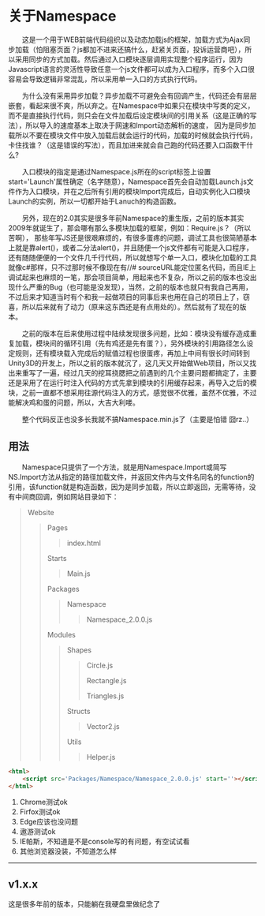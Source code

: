 # 关于Namespace

&emsp;&emsp;这是一个用于WEB前端代码组织以及动态加载js的框架，加载方式为Ajax同步加载（怕阻塞页面？js都加不进来还搞什么，赶紧关页面，投诉运营商吧），所以采用同步的方式加载。然后通过入口模块逐层调用实现整个程序运行，因为Javascript语言的灵活性导致任意一个js文件都可以成为入口程序，而多个入口很容易会导致逻辑非常混乱，所以采用单一入口的方式执行代码。

&emsp;&emsp;为什么没有采用异步加载？异步加载不可避免会有回调产生，代码还会有层层嵌套，看起来很不爽，所以弃之。在Namespace中如果只在模块中写类的定义，而不是直接执行代码，则只会在文件加载后设定模块间的引用关系（这是正确的写法），所以导入的速度基本上取决于网速和Import动态解析的速度， 因为是同步加载所以不要在模块文件中放入加载后就会运行的代码，加载的时候就会执行代码，卡住找谁？（这是错误的写法），而且加进来就会自己跑的代码还要入口函数干什么?

&emsp;&emsp;入口模块的指定是通过Namespace.js所在的script标签上设置start='Launch'属性确定（名字随意），Namespace首先会自动加载Launch.js文件作为入口模块，并在之后所有引用的模块Import完成后，自动实例化入口模块Launch的实例，所以一切都开始于Lanuch的构造函数。

&emsp;&emsp;另外，现在的2.0其实是很多年前Namespace的重生版，之前的版本其实2009年就诞生了，那会哪有那么多模块加载的框架，例如：Require.js？（所以苦啊）， 那些年写JS还是很艰麻烦的，有很多蛋疼的问题，调试工具也很简陋基本上就是靠alert()，或者二分法alert()，并且随便一个js文件都有可能是入口程序，还有随随便便的一个文件几千行代码，所以就想写个单一入口，模块化加载的工具就像c#那样，只不过那时候不像现在有//# sourceURL能定位匿名代码，而且IE上调试起来也麻烦的一笔，那会项目简单，用起来也不复杂，所以之前的版本也没出现什么严重的Bug（也可能是没发现），当然，之前的版本也就只有我自己再用，不过后来才知道当时有个和我一起做项目的同事后来也用在自己的项目上了，窃喜，所以后来就有了动力（原来这东西还是有点用处的）。然后就有了现在的版本。

&emsp;&emsp;之前的版本在后来使用过程中陆续发现很多问题，比如：模块没有缓存造成重复加载，模块间的循环引用（先有鸡还是先有蛋？），另外模块的引用路径怎么设定规则，还有模块载入完成后的赋值过程也很蛋疼，再加上中间有很长时间转到Unity3D的开发上，所以之前的版本就沉了，这几天又开始做Web项目，所以又找出来重写了一遍，经过几天的挖耳挠腮把之前遇到的几个主要问题都搞定了，主要还是采用了在运行时注入代码的方式先拿到模块的引用缓存起来，再导入之后的模块，之前一直都不想采用往源代码注入的方式，感觉很不优雅，虽然不优雅，不过能解决鸡和蛋的问题，所以，大吉大利喽。

&emsp;&emsp;整个代码反正也没多长我就不搞Namespace.min.js了（主要是怕错 囧rz..）  

## 用法
&emsp;&emsp;Namespace只提供了一个方法，就是用Namespace.Import或简写NS.Import方法从指定的路径加载文件，并返回文件内与文件名同名的function的引用，该function就是构造函数，因为是同步加载，所以立即返回，无需等待，没有中间商回调，例如网站目录如下：  

> Website
>
> > Pages
> >
> > > index.html
> >
> > Starts
> >
> > > Main.js
> >
> > Packages
> >
> > > Namespace
> > >
> > > > Namespace_2.0.0.js
> >
> > Modules
> >
> > >Shapes
> > >
> > >> Circle.js
> > >>
> > >> Rectangle.js
> > >>
> > >> Triangles.js
> > >
> > >Structs
> > >
> > >> Vector2.js
> > >
> > >Utils
> > >
> > >> Helper.js

```html
<html>
    <script src='Packages/Namespace/Namespace_2.0.0.js' start=''></script>
</html>
```

1. Chrome测试ok
2. Firfox测试ok
3. Edge应该也没问题
4. 遨游测试ok
5. IE帕斯，不知道是不是console写的有问题，有空试试看
6. 其他浏览器没装，不知道怎么样
---
## v1.x.x
这是很多年前的版本，只能躺在我硬盘里做纪念了
